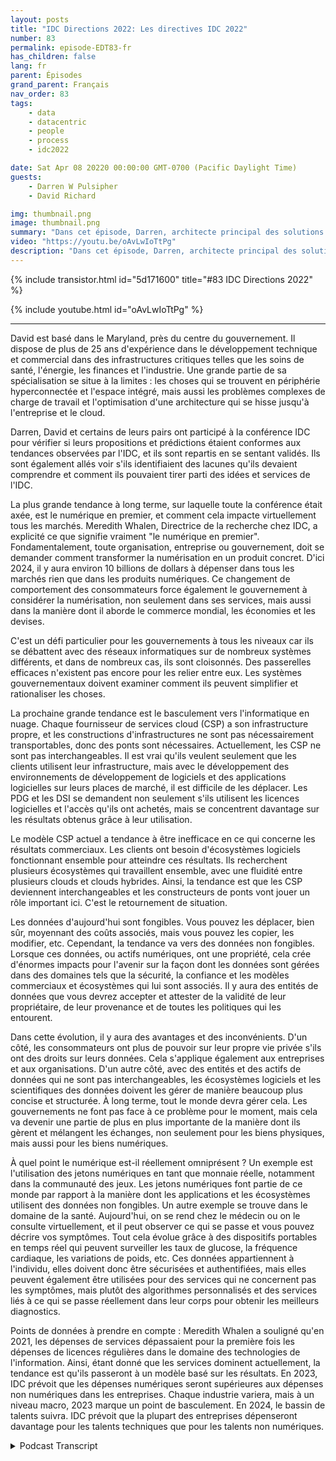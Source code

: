```yaml
---
layout: posts
title: "IDC Directions 2022: Les directives IDC 2022"
number: 83
permalink: episode-EDT83-fr
has_children: false
lang: fr
parent: Épisodes
grand_parent: Français
nav_order: 83
tags:
    - data
    - datacentric
    - people
    - process
    - idc2022

date: Sat Apr 08 20220 00:00:00 GMT-0700 (Pacific Daylight Time)
guests:
    - Darren W Pulsipher
    - David Richard

img: thumbnail.png
image: thumbnail.png
summary: "Dans cet épisode, Darren, architecte principal des solutions du secteur public chez Intel, et David Richard, architecte principal des solutions du département de la défense chez Intel, reviennent sur les tendances et les idées qu'ils ont tirées de la conférence IDC Directions 2022."
video: "https://youtu.be/oAvLwIoTtPg"
description: "Dans cet épisode, Darren, architecte principal des solutions du secteur public chez Intel, et David Richard, architecte principal des solutions du département de la défense chez Intel, reviennent sur les tendances et les idées qu'ils ont tirées de la conférence IDC Directions 2022."
---
```


<div>
{% include transistor.html id="5d171600" title="#83 IDC Directions 2022" %}

{% include youtube.html id="oAvLwIoTtPg" %}
</div>

---

David est basé dans le Maryland, près du centre du gouvernement. Il dispose de plus de 25 ans d'expérience dans le développement technique et commercial dans des infrastructures critiques telles que les soins de santé, l'énergie, les finances et l'industrie. Une grande partie de sa spécialisation se situe à la limites : les choses qui se trouvent en périphérie hyperconnectée et l'espace intégré, mais aussi les problèmes complexes de charge de travail et l'optimisation d'une architecture qui se hisse jusqu'à l'entreprise et le cloud.

Darren, David et certains de leurs pairs ont participé à la conférence IDC pour vérifier si leurs propositions et prédictions étaient conformes aux tendances observées par l'IDC, et ils sont repartis en se sentant validés. Ils sont également allés voir s'ils identifiaient des lacunes qu'ils devaient comprendre et comment ils pouvaient tirer parti des idées et services de l'IDC.

La plus grande tendance à long terme, sur laquelle toute la conférence était axée, est le numérique en premier, et comment cela impacte virtuellement tous les marchés. Meredith Whalen, Directrice de la recherche chez IDC, a explicité ce que signifie vraiment "le numérique en premier". Fondamentalement, toute organisation, entreprise ou gouvernement, doit se demander comment transformer la numérisation en un produit concret. D'ici 2024, il y aura environ 10 billions de dollars à dépenser dans tous les marchés rien que dans les produits numériques. Ce changement de comportement des consommateurs force également le gouvernement à considérer la numérisation, non seulement dans ses services, mais aussi dans la manière dont il aborde le commerce mondial, les économies et les devises.

C'est un défi particulier pour les gouvernements à tous les niveaux car ils se débattent avec des réseaux informatiques sur de nombreux systèmes différents, et dans de nombreux cas, ils sont cloisonnés. Des passerelles efficaces n'existent pas encore pour les relier entre eux. Les systèmes gouvernementaux doivent examiner comment ils peuvent simplifier et rationaliser les choses.

La prochaine grande tendance est le basculement vers l'informatique en nuage. Chaque fournisseur de services cloud (CSP) a son infrastructure propre, et les constructions d'infrastructures ne sont pas nécessairement transportables, donc des ponts sont nécessaires. Actuellement, les CSP ne sont pas interchangeables. Il est vrai qu'ils veulent seulement que les clients utilisent leur infrastructure, mais avec le développement des environnements de développement de logiciels et des applications logicielles sur leurs places de marché, il est difficile de les déplacer. Les PDG et les DSI se demandent non seulement s'ils utilisent les licences logicielles et l'accès qu'ils ont achetés, mais se concentrent davantage sur les résultats obtenus grâce à leur utilisation.

Le modèle CSP actuel a tendance à être inefficace en ce qui concerne les résultats commerciaux. Les clients ont besoin d'écosystèmes logiciels fonctionnant ensemble pour atteindre ces résultats. Ils recherchent plusieurs écosystèmes qui travaillent ensemble, avec une fluidité entre plusieurs clouds et clouds hybrides. Ainsi, la tendance est que les CSP deviennent interchangeables et les constructeurs de ponts vont jouer un rôle important ici. C'est le retournement de situation.

Les données d'aujourd'hui sont fongibles. Vous pouvez les déplacer, bien sûr, moyennant des coûts associés, mais vous pouvez les copier, les modifier, etc. Cependant, la tendance va vers des données non fongibles. Lorsque ces données, ou actifs numériques, ont une propriété, cela crée d'énormes impacts pour l'avenir sur la façon dont les données sont gérées dans des domaines tels que la sécurité, la confiance et les modèles commerciaux et écosystèmes qui lui sont associés. Il y aura des entités de données que vous devrez accepter et attester de la validité de leur propriétaire, de leur provenance et de toutes les politiques qui les entourent.

Dans cette évolution, il y aura des avantages et des inconvénients. D'un côté, les consommateurs ont plus de pouvoir sur leur propre vie privée s'ils ont des droits sur leurs données. Cela s'applique également aux entreprises et aux organisations. D'un autre côté, avec des entités et des actifs de données qui ne sont pas interchangeables, les écosystèmes logiciels et les scientifiques des données doivent les gérer de manière beaucoup plus concise et structurée. À long terme, tout le monde devra gérer cela. Les gouvernements ne font pas face à ce problème pour le moment, mais cela va devenir une partie de plus en plus importante de la manière dont ils gèrent et mélangent les échanges, non seulement pour les biens physiques, mais aussi pour les biens numériques.

À quel point le numérique est-il réellement omniprésent ? Un exemple est l'utilisation des jetons numériques en tant que monnaie réelle, notamment dans la communauté des jeux. Les jetons numériques font partie de ce monde par rapport à la manière dont les applications et les écosystèmes utilisent des données non fongibles. Un autre exemple se trouve dans le domaine de la santé. Aujourd'hui, on se rend chez le médecin ou on le consulte virtuellement, et il peut observer ce qui se passe et vous pouvez décrire vos symptômes. Tout cela évolue grâce à des dispositifs portables en temps réel qui peuvent surveiller les taux de glucose, la fréquence cardiaque, les variations de poids, etc. Ces données appartiennent à l'individu, elles doivent donc être sécurisées et authentifiées, mais elles peuvent également être utilisées pour des services qui ne concernent pas les symptômes, mais plutôt des algorithmes personnalisés et des services liés à ce qui se passe réellement dans leur corps pour obtenir les meilleurs diagnostics.

Points de données à prendre en compte : Meredith Whalen a souligné qu'en 2021, les dépenses de services dépassaient pour la première fois les dépenses de licences régulières dans le domaine des technologies de l'information. Ainsi, étant donné que les services dominent actuellement, la tendance est qu'ils passeront à un modèle basé sur les résultats. En 2023, IDC prévoit que les dépenses numériques seront supérieures aux dépenses non numériques dans les entreprises. Chaque industrie variera, mais à un niveau macro, 2023 marque un point de basculement. En 2024, le bassin de talents suivra. IDC prévoit que la plupart des entreprises dépenseront davantage pour les talents techniques que pour les talents non numériques.



<details>
<summary> Podcast Transcript </summary>

<p></p>

</details>
